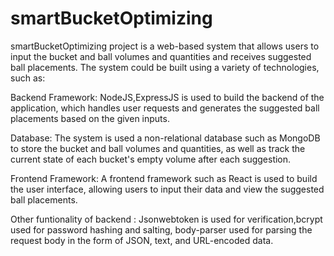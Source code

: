 # smartBucketOptimizing
smartBucketOptimizing project is a web-based system that allows users to input the bucket and ball volumes and quantities and receives suggested ball placements.
The system could be built using a variety of technologies, such as:

Backend Framework: NodeJS,ExpressJS is used to build the backend of the application, which handles user requests and generates the suggested ball placements
based on the given inputs.

Database: The system is used a non-relational database such as MongoDB to store the bucket and ball volumes and quantities, as well as track the current state of 
each bucket's empty volume after each suggestion.

Frontend Framework: A frontend framework such as React is used to build the user interface, allowing users to input their data and view the suggested ball placements.

Other funtionality of backend : Jsonwebtoken is used for verification,bcrypt used for password hashing and salting, body-parser used for parsing the request body 
in the form of JSON, text, and URL-encoded data.


